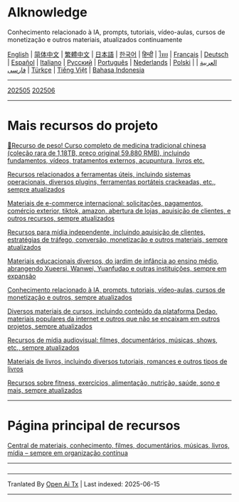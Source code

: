 # AIknowledge
Conhecimento relacionado à IA, prompts, tutoriais, vídeo-aulas, cursos de monetização e outros materiais, atualizados continuamente


[English](https://openaitx.github.io/view.html?user=mswnlz&project=AIknowledge&lang=en) | [简体中文](https://openaitx.github.io/view.html?user=mswnlz&project=AIknowledge&lang=zh-CN) | [繁體中文](https://openaitx.github.io/view.html?user=mswnlz&project=AIknowledge&lang=zh-TW) | [日本語](https://openaitx.github.io/view.html?user=mswnlz&project=AIknowledge&lang=ja) | [한국어](https://openaitx.github.io/view.html?user=mswnlz&project=AIknowledge&lang=ko) | [हिन्दी](https://openaitx.github.io/view.html?user=mswnlz&project=AIknowledge&lang=hi) | [ไทย](https://openaitx.github.io/view.html?user=mswnlz&project=AIknowledge&lang=th) | [Français](https://openaitx.github.io/view.html?user=mswnlz&project=AIknowledge&lang=fr) | [Deutsch](https://openaitx.github.io/view.html?user=mswnlz&project=AIknowledge&lang=de) | [Español](https://openaitx.github.io/view.html?user=mswnlz&project=AIknowledge&lang=es) | [Italiano](https://openaitx.github.io/view.html?user=mswnlz&project=AIknowledge&lang=it) | [Русский](https://openaitx.github.io/view.html?user=mswnlz&project=AIknowledge&lang=ru) | [Português](https://openaitx.github.io/view.html?user=mswnlz&project=AIknowledge&lang=pt) | [Nederlands](https://openaitx.github.io/view.html?user=mswnlz&project=AIknowledge&lang=nl) | [Polski](https://openaitx.github.io/view.html?user=mswnlz&project=AIknowledge&lang=pl) | [العربية](https://openaitx.github.io/view.html?user=mswnlz&project=AIknowledge&lang=ar) | [فارسی](https://openaitx.github.io/view.html?user=mswnlz&project=AIknowledge&lang=fa) | [Türkçe](https://openaitx.github.io/view.html?user=mswnlz&project=AIknowledge&lang=tr) | [Tiếng Việt](https://openaitx.github.io/view.html?user=mswnlz&project=AIknowledge&lang=vi) | [Bahasa Indonesia](https://openaitx.github.io/view.html?user=mswnlz&project=AIknowledge&lang=id)

------------
[202505](https://raw.githubusercontent.com/mswnlz/AIknowledge/main/202505.md)
[202506](https://raw.githubusercontent.com/mswnlz/AIknowledge/main/202506.md)


---------------
# Mais recursos do projeto

[🎁Recurso de peso! Curso completo de medicina tradicional chinesa (coleção rara de 1,18TB, preço original 59.880 RMB), incluindo fundamentos, vídeos, tratamentos externos, acupuntura, livros etc.](https://github.com/mswnlz/chinese-traditional)

[Recursos relacionados a ferramentas úteis, incluindo sistemas operacionais, diversos plugins, ferramentas portáteis crackeadas, etc., sempre atualizados](https://github.com/mswnlz/tools)

[Materiais de e-commerce internacional: solicitações, pagamentos, comércio exterior, tiktok, amazon, abertura de lojas, aquisição de clientes, e outros recursos, sempre atualizados](https://github.com/mswnlz/cross-border)

[Recursos para mídia independente, incluindo aquisição de clientes, estratégias de tráfego, conversão, monetização e outros materiais, sempre atualizados](https://github.com/mswnlz/self-media)

[Materiais educacionais diversos, do jardim de infância ao ensino médio, abrangendo Xueersi, Wanwei, Yuanfudao e outras instituições, sempre em expansão](https://github.com/mswnlz/edu-knowlege)

[Conhecimento relacionado à IA, prompts, tutoriais, vídeo-aulas, cursos de monetização e outros, sempre atualizados](https://github.com/mswnlz/AIknowledge)

[Diversos materiais de cursos, incluindo conteúdo da plataforma Dedao, materiais populares da internet e outros que não se encaixam em outros projetos, sempre atualizados](https://github.com/mswnlz/curriculum)

[Recursos de mídia audiovisual: filmes, documentários, músicas, shows, etc., sempre atualizados](https://github.com/mswnlz/movies)

[Materiais de livros, incluindo diversos tutoriais, romances e outros tipos de livros](https://github.com/mswnlz/book)

[Recursos sobre fitness, exercícios, alimentação, nutrição, saúde, sono e mais, sempre atualizados](https://github.com/mswnlz/healthy)

---------------

# Página principal de recursos
[Central de materiais, conhecimento, filmes, documentários, músicas, livros, mídia – sempre em organização contínua](https://github.com/mswnlz)

---------------


###

---

Tranlated By [Open Ai Tx](https://github.com/OpenAiTx/OpenAiTx) | Last indexed: 2025-06-15

---